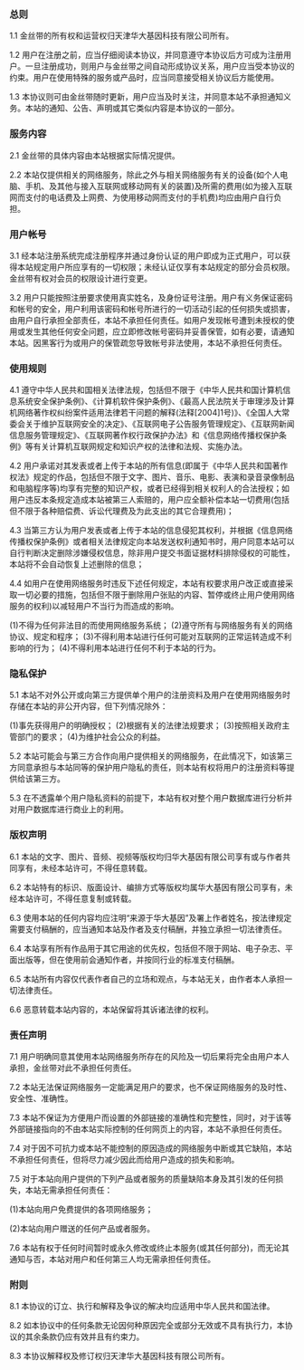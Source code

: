 ### 总则
1.1 金丝带的所有权和运营权归天津华大基因科技有限公司所有。

1.2 用户在注册之前，应当仔细阅读本协议，并同意遵守本协议后方可成为注册用户。一旦注册成功，则用户与金丝带之间自动形成协议关系，用户应当受本协议的约束。用户在使用特殊的服务或产品时，应当同意接受相关协议后方能使用。

1.3 本协议则可由金丝带随时更新，用户应当及时关注，并同意本站不承担通知义务。本站的通知、公告、声明或其它类似内容是本协议的一部分。

### 服务内容
2.1 金丝带的具体内容由本站根据实际情况提供。

2.2 本站仅提供相关的网络服务，除此之外与相关网络服务有关的设备(如个人电脑、手机、及其他与接入互联网或移动网有关的装置)及所需的费用(如为接入互联网而支付的电话费及上网费、为使用移动网而支付的手机费)均应由用户自行负担。


### 用户帐号
3.1 经本站注册系统完成注册程序并通过身份认证的用户即成为正式用户，可以获得本站规定用户所应享有的一切权限；未经认证仅享有本站规定的部分会员权限。金丝带有权对会员的权限设计进行变更。

3.2 用户只能按照注册要求使用真实姓名，及身份证号注册。用户有义务保证密码和帐号的安全，用户利用该密码和帐号所进行的一切活动引起的任何损失或损害，由用户自行承担全部责任，本站不承担任何责任。如用户发现帐号遭到未授权的使用或发生其他任何安全问题，应立即修改帐号密码并妥善保管，如有必要，请通知本站。因黑客行为或用户的保管疏忽导致帐号非法使用，本站不承担任何责任。

### 使用规则
4.1 遵守中华人民共和国相关法律法规，包括但不限于《中华人民共和国计算机信息系统安全保护条例》、《计算机软件保护条例》、《最高人民法院关于审理涉及计算机网络著作权纠纷案件适用法律若干问题的解释(法释[2004]1号)》、《全国人大常委会关于维护互联网安全的决定》、《互联网电子公告服务管理规定》、《互联网新闻信息服务管理规定》、《互联网著作权行政保护办法》和《信息网络传播权保护条例》等有关计算机互联网规定和知识产权的法律和法规、实施办法。

4.2 用户承诺对其发表或者上传于本站的所有信息(即属于《中华人民共和国著作权法》规定的作品，包括但不限于文字、图片、音乐、电影、表演和录音录像制品和电脑程序等)均享有完整的知识产权，或者已经得到相关权利人的合法授权；如用户违反本条规定造成本站被第三人索赔的，用户应全额补偿本站一切费用(包括但不限于各种赔偿费、诉讼代理费及为此支出的其它合理费用)；

4.3 当第三方认为用户发表或者上传于本站的信息侵犯其权利，并根据《信息网络传播权保护条例》或者相关法律规定向本站发送权利通知书时，用户同意本站可以自行判断决定删除涉嫌侵权信息，除非用户提交书面证据材料排除侵权的可能性，本站将不会自动恢复上述删除的信息；

4.4 如用户在使用网络服务时违反下述任何规定，本站有权要求用户改正或直接采取一切必要的措施，包括但不限于删除用户张贴的内容、暂停或终止用户使用网络服务的权利)以减轻用户不当行为而造成的影响。

(1)不得为任何非法目的而使用网络服务系统；
(2)遵守所有与网络服务有关的网络协议、规定和程序； 
(3)不得利用本站进行任何可能对互联网的正常运转造成不利影响的行为；
(4)不得利用本站进行任何不利于本站的行为。

### 隐私保护

5.1 本站不对外公开或向第三方提供单个用户的注册资料及用户在使用网络服务时存储在本站的非公开内容，但下列情况除外：

(1)事先获得用户的明确授权；
(2)根据有关的法律法规要求；
(3)按照相关政府主管部门的要求；
(4)为维护社会公众的利益。

5.2 本站可能会与第三方合作向用户提供相关的网络服务，在此情况下，如该第三方同意承担与本站同等的保护用户隐私的责任，则本站有权将用户的注册资料等提供给该第三方。

5.3 在不透露单个用户隐私资料的前提下，本站有权对整个用户数据库进行分析并对用户数据库进行商业上的利用。

### 版权声明
6.1 本站的文字、图片、音频、视频等版权均归华大基因有限公司享有或与作者共同享有，未经本站许可，不得任意转载。

6.2 本站特有的标识、版面设计、编排方式等版权均属华大基因有限公司享有，未经本站许可，不得任意复制或转载。

6.3 使用本站的任何内容均应注明“来源于华大基因”及署上作者姓名，按法律规定需要支付稿酬的，应当通知本站及作者及支付稿酬，并独立承担一切法律责任。

6.4 本站享有所有作品用于其它用途的优先权，包括但不限于网站、电子杂志、平面出版等，但在使用前会通知作者，并按同行业的标准支付稿酬。

6.5 本站所有内容仅代表作者自己的立场和观点，与本站无关，由作者本人承担一切法律责任。

6.6 恶意转载本站内容的，本站保留将其诉诸法律的权利。

### 责任声明

7.1 用户明确同意其使用本站网络服务所存在的风险及一切后果将完全由用户本人承担，金丝带对此不承担任何责任。

7.2 本站无法保证网络服务一定能满足用户的要求，也不保证网络服务的及时性、安全性、准确性。

7.3 本站不保证为方便用户而设置的外部链接的准确性和完整性，同时，对于该等外部链接指向的不由本站实际控制的任何网页上的内容，本站不承担任何责任。

7.4 对于因不可抗力或本站不能控制的原因造成的网络服务中断或其它缺陷，本站不承担任何责任，但将尽力减少因此而给用户造成的损失和影响。

7.5 对于本站向用户提供的下列产品或者服务的质量缺陷本身及其引发的任何损失，本站无需承担任何责任：

(1)本站向用户免费提供的各项网络服务；

(2)本站向用户赠送的任何产品或者服务。

7.6 本站有权于任何时间暂时或永久修改或终止本服务(或其任何部分)，而无论其通知与否，本站对用户和任何第三人均无需承担任何责任。

### 附则

8.1 本协议的订立、执行和解释及争议的解决均应适用中华人民共和国法律。

8.2 如本协议中的任何条款无论因何种原因完全或部分无效或不具有执行力，本协议的其余条款仍应有效并且有约束力。

8.3 本协议解释权及修订权归天津华大基因科技有限公司所有。